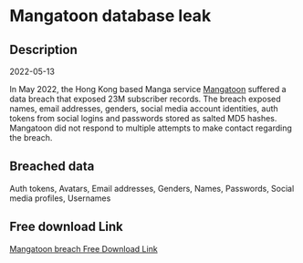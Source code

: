 # Mangatoon database leak

## Description

2022-05-13

In May 2022, the Hong Kong based Manga service <a href="https://mangatoon.mobi/" target="_blank" rel="noopener">Mangatoon</a> suffered a data breach that exposed 23M subscriber records. The breach exposed names, email addresses, genders, social media account identities, auth tokens from social logins and passwords stored as salted MD5 hashes. Mangatoon did not respond to multiple attempts to make contact regarding the breach.

## Breached data

Auth tokens, Avatars, Email addresses, Genders, Names, Passwords, Social media profiles, Usernames

## Free download Link

[Mangatoon breach Free Download Link](https://link-to.net/1229997/490.72630616055915/dynamic/?r=aHR0cHM6Ly93d3cubWVkaWFmaXJlLmNvbS92aWV3L1hWVmJFdWcxbmtaWDhtTi9tYW5nYXRvb24ubW9iaS9maWxl)